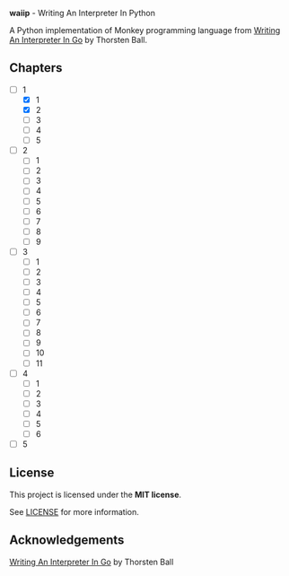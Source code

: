 **waiip** - Writing An Interpreter In Python

A Python implementation of Monkey programming language from [Writing An Interpreter In Go](https://interpreterbook.com/) by Thorsten Ball.

## Chapters

- [ ] 1
  - [x] 1
  - [x] 2
  - [ ] 3
  - [ ] 4
  - [ ] 5
- [ ] 2
  - [ ] 1
  - [ ] 2
  - [ ] 3
  - [ ] 4
  - [ ] 5
  - [ ] 6
  - [ ] 7
  - [ ] 8
  - [ ] 9
- [ ] 3
  - [ ] 1
  - [ ] 2
  - [ ] 3
  - [ ] 4
  - [ ] 5
  - [ ] 6
  - [ ] 7
  - [ ] 8
  - [ ] 9
  - [ ] 10
  - [ ] 11
- [ ] 4
  - [ ] 1
  - [ ] 2
  - [ ] 3
  - [ ] 4
  - [ ] 5
  - [ ] 6
- [ ] 5

## License

This project is licensed under the **MIT license**.

See [LICENSE](LICENSE) for more information.

## Acknowledgements

[Writing An Interpreter In Go](https://interpreterbook.com/) by Thorsten Ball
